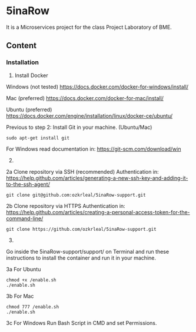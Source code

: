 # 5inaRow

It is a Microservices project for the class Project Laboratory of BME.


## Content

### Installation

1. Install Docker

Windows (not tested)
https://docs.docker.com/docker-for-windows/install/

Mac (preferred)
https://docs.docker.com/docker-for-mac/install/

Ubuntu (preferred)
https://docs.docker.com/engine/installation/linux/docker-ce/ubuntu/


Previous to step 2:
Install Git in your machine. (Ubuntu/Mac)
````
sudo apt-get install git
````
For Windows read documentation in:
https://git-scm.com/download/win

2. 

2a Clone repository via SSH (recommended)
Authentication in:
https://help.github.com/articles/generating-a-new-ssh-key-and-adding-it-to-the-ssh-agent/
````
git clone git@github.com:ozkrleal/5inaRow-support.git
````

2b Clone repository via HTTPS
Authentication in:
https://help.github.com/articles/creating-a-personal-access-token-for-the-command-line/
````
git clone https://github.com/ozkrleal/5inaRow-support.git
````
3. 

Go inside the 5inaRow-support/support/ on Terminal and
run these instructions to install the container and run it in your machine.

3a For Ubuntu

````
chmod +x /enable.sh
./enable.sh
`````

3b For Mac
````
chmod 777 /enable.sh
./enable.sh
`````

3c For Windows
Run Bash Script in CMD and set Permissions.

